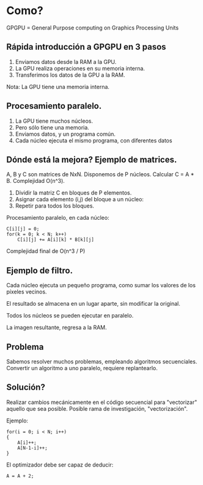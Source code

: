 # Como?

GPGPU = General
	Purpose computing on 
	Graphics
	Processing
	Units

## Rápida introducción a GPGPU en 3 pasos

1. Enviamos datos desde la RAM a la GPU.
2. La GPU realiza operaciones en su memoria interna.
3. Transferimos los datos de la GPU a la RAM.

Nota: La GPU tiene una memoria interna.

## Procesamiento paralelo.

1. La GPU tiene muchos núcleos.
2. Pero sólo tiene una memoria.
3. Enviamos datos, y un programa común.
4. Cada núcleo ejecuta el mismo programa,
	con diferentes datos

## Dónde está la mejora? Ejemplo de matrices.

A, B y C son matrices de NxN. Disponemos de P núcleos.
Calcular C = A * B. Complejidad O(n^3).

1. Dividir la matriz C en bloques de P elementos.
2. Asignar cada elemento (i,j) del bloque a un núcleo:
3. Repetir para todos los bloques.

Procesamiento paralelo, en cada núcleo:
	
	C[i][j] = 0;
	for(k = 0; k < N; k++)
		C[i][j] += A[i][k] * B[k][j]

Complejidad final de O(n^3 / P)

## Ejemplo de filtro.

Cada núcleo ejecuta un pequeño programa, como sumar los valores
de los píxeles vecinos.

El resultado se almacena en un lugar aparte, sin modificar la original.

Todos los núcleos se pueden ejecutar en paralelo.

La imagen resultante, regresa a la RAM.

## Problema

Sabemos resolver muchos problemas, empleando algoritmos secuenciales.
Convertir un algoritmo a uno paralelo, requiere replantearlo.

## Solución?

Realizar cambios mecánicamente en el código secuencial para "vectorizar" aquello
que sea posible. Posible rama de investigación, "vectorización".

Ejemplo:

	for(i = 0; i < N; i++)
	{
		A[i]++;
		A[N-1-i]++;
	}

El optimizador debe ser capaz de deducir:

	A = A + 2;

